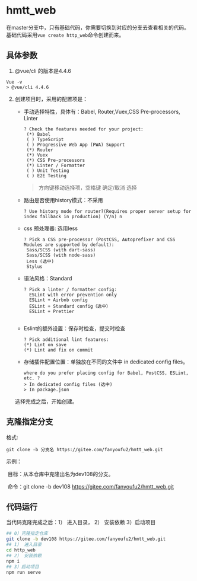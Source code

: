 # hmtt_web

在master分支中，只有基础代码，你需要切换到对应的分支去查看相关的代码。基础代码采用`vue create http_web`命令创建而来。

## 具体参数

1. @vue/cli 的版本是4.4.6

```
Vue -v
> @vue/cli 4.4.6
```

2. 创建项目时，采用的配置项是：

   - 手动选择特性，具体有：Babel, Router,Vuex,CSS Pre-processors, Linter

     ```
     ? Check the features needed for your project:
      (*) Babel
      ( ) TypeScript
      ( ) Progressive Web App (PWA) Support
      (*) Router
      (*) Vuex
      (*) CSS Pre-processors
      (*) Linter / Formatter
      ( ) Unit Testing
      ( ) E2E Testing
     ```

     > 方向键移动选择项，空格键 确定/取消 选择

   - 路由是否使用history模式：不采用

     ```
     ? Use history mode for router?(Requires proper server setup for index fallback in production) (Y/n) n
     ```

   - css 预处理器: 选用less

     ```
     ? Pick a CSS pre-processor (PostCSS, Autoprefixer and CSS Modules are supported by default):
      Sass/SCSS (with dart-sass)
      Sass/SCSS (with node-sass)
      Less (选中)
      Stylus
     ```

   - 语法风格：Standard

     ```
     ? Pick a linter / formatter config:
       ESLint with error prevention only
       ESLint + Airbnb config
       ESLint + Standard config（选中）
       ESLint + Prettier
      
     ```

   - Eslint的额外设置：保存时检查，提交时检查

     ```
     ? Pick additional lint features:
     (*) Lint on save
     (*) Lint and fix on commit
     ```

   - 存储插件配置位置：单独放在不同的文件中 in dedicated config files。

     ```
     where do you prefer placing config for Babel, PostCSS, ESLint, etc. ?
     > In dedicated config files (选中)
     > In package.json
     ```

   选择完成之后，开始创建。

## 克隆指定分支

格式:

```
git clone -b 分支名 https://gitee.com/fanyoufu2/hmtt_web.git
```

示例：

​	目标：从本仓库中克隆出名为dev108的分支。

​	命令：git clone -b dev108 https://gitee.com/fanyoufu2/hmtt_web.git

## 代码运行

当代码克隆完成之后：1） 进入目录， 2） 安装依赖  3）启动项目

```bash
## 0）克隆指定仓库
git clone -b dev108 https://gitee.com/fanyoufu2/hmtt_web.git
## 1） 进入目录
cd http_web
## 2） 安装依赖
npm i 
## 3）启动项目
npm run serve
```